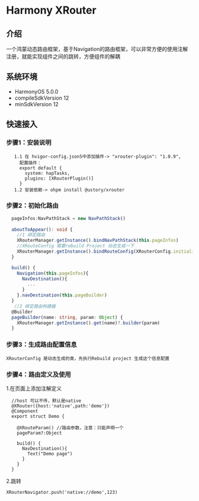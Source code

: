 # Harmony XRouter 

## 介绍
一个鸿蒙动态路由框架，基于Navigation的路由框架，可以非常方便的使用注解注册，就能实现组件之间的跳转，方便组件的解耦

## 系统环境
- HarmonyOS 5.0.0
- compileSdkVersion
  12
- minSdkVersion
  12

## 快速接入

### 步骤1：安装说明
```
   1.1 在 hvigor-config.json5中添加插件-> "xrouter-plugin": "1.0.9", 
     配置插件：
     export default {
       system: hapTasks,
       plugins: [XRouterPlugin()]
     }
   1.2 安装依赖-> ohpm install @ustory/xrouter
```

### 步骤2：初始化路由


```ts
  pageInfos:NavPathStack = new NavPathStack()
    
  aboutToAppear(): void {
    //1 绑定路由
    XRouterManager.getInstance().bindNavPathStack(this.pageInfos)
    //XRouteConfig 需要rebuild Project 动态生成一下
    XRouterManager.getInstance().bindRouteConfig(XRouterConfig.initialize)
  }

  build() {
    Navigation(this.pageInfos){
      NavDestination(){
        ...
      }
    }.navDestination(this.pageBuilder)
  }
   //2 绑定路由构建器
  @Builder
  pageBuilder(name: string, param: Object) {
    XRouterManager.getInstance().get(name)?.builder(param)
  }
```

###  步骤3：生成路由配置信息

   ``XRouterConfig 是动态生成的类，先执行Rebuild project 生成这个信息配置``


### 步骤4：路由定义及使用

1.在页面上添加注解定义
```
  //host 可以不传，默认是native
  @XRouter({host:'native',path:'demo'})
  @Component
  export struct Demo {
    
    @XRouteParam() //路由参数，注意：只能声明一个
    pageParam?:Object
  
    build() {
      NavDestination(){
        Text("Demo page")
      }
    }
  }
```
2.跳转
```
XRouterNavigator.push('native://demo',123)
```

